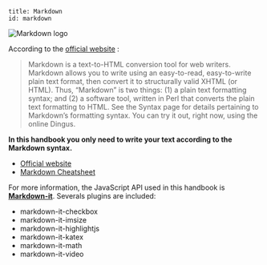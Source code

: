```
title: Markdown
id: markdown
```

![Markdown logo]($NOTEPATH/markdownLogo.png)
	
According to the [official website](#https://daringfireball.net/projects/markdown/) :

> Markdown is a text-to-HTML conversion tool for web writers. Markdown allows you to write using an easy-to-read, easy-to-write plain text format, then convert it to structurally valid XHTML (or HTML).
> Thus, “Markdown” is two things: (1) a plain text formatting syntax; and (2) a software tool, written in Perl that converts the plain text formatting to HTML. See the Syntax page for details pertaining to Markdown’s formatting syntax. You can try it out, right now, using the online Dingus.

**In this handbook you only need to write your text according to the Markdown syntax.**
+ [Official website]
+ [Markdown Cheatsheet]

For more information, the JavaScript API used in this handbook is **[Markdown-it]**. Severals plugins are included:
+ markdown-it-checkbox
+ markdown-it-imsize
+ markdown-it-highlightjs
+ markdown-it-katex
+ markdown-it-math
+ markdown-it-video


[Official website]: https://daringfireball.net/projects/markdown/
[Markdown Cheatsheet]: https://github.com/adam-p/markdown-here/wiki/Markdown-Cheatsheet#links
[Markdown-it]: https://github.com/markdown-it/markdown-it
